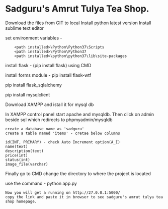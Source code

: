 # Sadguru's Amrut Tulya Tea Shop.

Download the files from GIT to local
 Install python latest version
 Install sublime text editor

set environment variables - 

		<path installed>\Python\Python37\Scripts
		<path installed>\Python\Python37
		<path installed>\python\python37\lib\site-packages
		

install flask - (pip install flask) using CMD

install forms module - pip install flask-wtf

pip install flask_sqlalchemy

pip install mysqlclient


Download XAMPP and istall it for mysql db

In XAMPP control panel start apache and mysqldb. Then click on admin beside sql which redirects to phpmyadmin/mysqldb

	create a database name as 'sadguru'
	create a table named 'items' - cretae below columns

	id(INT, PRIMARY) - check Auto Increment option(A_I)
	name(text)
	description(text)
	price(int)
	status(int)
	image_file(varchar)
	
	
Finally go to CMD change the directory to where the project is located

use the command - python app.py

	Now you will get a running on http://27.0.0.1:5000/
	copy the link and paste it in browser to see sadguru's amrut tulya tea shop homepage.
 
 

    
